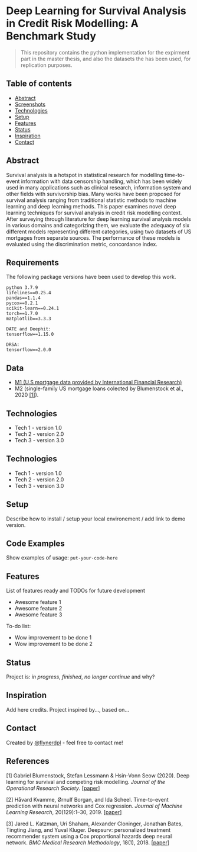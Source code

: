 # Deep Learning for Survival Analysis in Credit Risk Modelling: A Benchmark Study
> This repository contains the python implementation for the expirment part in the master thesis, and also the datasets the has been used, for replication purposes. 

## Table of contents
* [Abstract](#abstract)
* [Screenshots](#screenshots)
* [Technologies](#technologies)
* [Setup](#setup)
* [Features](#features)
* [Status](#status)
* [Inspiration](#inspiration)
* [Contact](#contact)

## Abstract
Survival analysis is a hotspot in statistical research for modelling time-to-event information
with data censorship handling, which has been widely used in many applications such as
clinical research, information system and other fields with survivorship bias. Many works
have been proposed for survival analysis ranging from traditional statistic methods to machine
learning and deep learning methods. This paper examines novel deep learning techniques for
survival analysis in credit risk modelling context. After surveying through literature for deep
learning survival analysis models in various domains and categorizing them, we evaluate the
adequacy of six different models representing different categories, using two datasets of US
mortgages from separate sources. The performance of these models is evaluated using the
discrimination metric, concordance index.

## Requirements
The following package versions have been used to develop this work.
```
python 3.7.9
lifelines==0.25.4
pandas==1.1.4
pycox==0.2.1
scikit-learn==0.24.1
torch==1.7.0
matplotlib==3.3.3

DATE and Deephit:
tensorflow==1.15.0

DRSA: 
tensorflow==2.0.0
```
## Data
- [M1 (U.S mortgage data provided by International Financial Research)](http://www.internationalfinancialresearch.org)
- M2 (single-family US mortgage loans colected by Blumenstock et al., 2020 <a href="#references">[1]</a>).

## Technologies
* Tech 1 - version 1.0
* Tech 2 - version 2.0
* Tech 3 - version 3.0


## Technologies
* Tech 1 - version 1.0
* Tech 2 - version 2.0
* Tech 3 - version 3.0

## Setup
Describe how to install / setup your local environement / add link to demo version.

## Code Examples
Show examples of usage:
`put-your-code-here`

## Features
List of features ready and TODOs for future development
* Awesome feature 1
* Awesome feature 2
* Awesome feature 3

To-do list:
* Wow improvement to be done 1
* Wow improvement to be done 2

## Status
Project is: _in progress_, _finished_, _no longer continue_ and why?

## Inspiration
Add here credits. Project inspired by..., based on...

## Contact
Created by [@flynerdpl](https://www.flynerd.pl/) - feel free to contact me!

## References
  \[1\] Gabriel Blumenstock, Stefan Lessmann & Hsin-Vonn Seow (2020). Deep learning for survival and competing
risk modelling. *Journal of the Operational Research Society*.  \[[paper](https://doi.org/10.1080/01605682.2020.1838960)\]

  \[2\] Håvard Kvamme, Ørnulf Borgan, and Ida Scheel. Time-to-event prediction with neural networks and Cox regression. *Journal of Machine Learning Research*, 20(129):1–30, 2019. \[[paper](http://jmlr.org/papers/v20/18-424.html)\]

  \[3\] Jared L. Katzman, Uri Shaham, Alexander Cloninger, Jonathan Bates, Tingting Jiang, and Yuval Kluger. Deepsurv: personalized treatment recommender system using a Cox proportional hazards deep neural network. *BMC Medical Research Methodology*, 18(1), 2018. \[[paper](https://doi.org/10.1186/s12874-018-0482-1)\]
